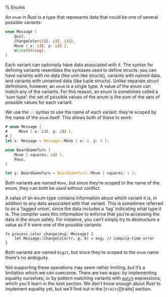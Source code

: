 % Enums

An `enum` in Rust is a type that represents data that could be one of
several possible variants:

```rust
enum Message {
    Quit,
    ChangeColor(i32, i32, i32),
    Move { x: i32, y: i32 },
    Write(String),
}
```

Each variant can optionally have data associated with it. The syntax for
defining variants resembles the syntaxes used to define structs: you can
have variants with no data (like unit-like structs), variants with named
data, and variants with unnamed data (like tuple structs). Unlike
separate struct definitions, however, an `enum` is a single type. A
value of the enum can match any of the variants. For this reason, an
enum is sometimes called a ‘sum type’: the set of possible values of the
enum is the sum of the sets of possible values for each variant.

We use the `::` syntax to use the name of each variant: they’re scoped by the name
of the `enum` itself. This allows both of these to work:

```rust
# enum Message {
#     Move { x: i32, y: i32 },
# }
let x: Message = Message::Move { x: 3, y: 4 };

enum BoardGameTurn {
    Move { squares: i32 },
    Pass,
}

let y: BoardGameTurn = BoardGameTurn::Move { squares: 1 };
```

Both variants are named `Move`, but since they’re scoped to the name of
the enum, they can both be used without conflict.

A value of an enum type contains information about which variant it is,
in addition to any data associated with that variant. This is sometimes
referred to as a ‘tagged union’, since the data includes a ‘tag’
indicating what type it is. The compiler uses this information to
enforce that you’re accessing the data in the enum safely. For instance,
you can’t simply try to destructure a value as if it were one of the
possible variants:

```rust,ignore
fn process_color_change(msg: Message) {
    let Message::ChangeColor(r, g, b) = msg; // compile-time error
}
```

Both variants are named `Digit`, but since they’re scoped to the `enum` name
there's no ambiguity.

Not supporting these operations may seem rather limiting, but it’s a limitation
which we can overcome. There are two ways: by implementing equality ourselves,
or by pattern matching variants with [`match`][match] expressions, which you’ll
learn in the next section. We don’t know enough about Rust to implement
equality yet, but we’ll find out in the [`traits`][traits] section.

[match]: match.html
[if-let]: if-let.html
